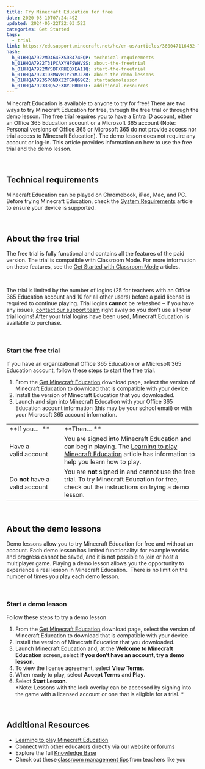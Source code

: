 ```yaml
---
title: Try Minecraft Education for free
date: 2020-08-10T07:24:49Z
updated: 2024-05-22T22:03:52Z
categories: Get Started
tags:
  - trial
link: https://edusupport.minecraft.net/hc/en-us/articles/360047116432-Try-Minecraft-Education-for-free
hash:
  h_01HHQA7922MD464EXSD8474EQP: technical-requirements
  h_01HHQA7922T31PCAXYHFSWHVSS: about-the-freetrial
  h_01HHQA7922MYSBFXRHEQXEA11Q: start-the-freetrial
  h_01HHQA79231DZMWVM1YZYMJJZR: about-the-demo-lessons
  h_01HHQA7923SP6NDXZ2TGKQ69GZ: startademolesson
  h_01HHQA79233RQ52EX8YJPRDN7F: additional-resources
---
```


Minecraft Education is available to anyone to try for free! There are two ways to try Minecraft Education for free, through the free trial or through the demo lesson. The free trial requires you to have a Entra ID account, either an Office 365 Education account or a Microsoft 365 account (Note: Personal versions of Office 365 or Microsoft 365 do not provide access nor trial access to Minecraft Education). The demo lesson does not require any account or log-in. This article provides information on how to use the free trial and the demo lesson. 

 

## Technical requirements 

Minecraft Education can be played on Chromebook, iPad, Mac, and PC. Before trying Minecraft Education, check the [System Requirements](https://aka.ms/MEESystemRequirements) article to ensure your device is supported. 

 

## About the free trial 

The free trial is fully functional and contains all the features of the paid version. The trial is compatible with Classroom Mode. For more information on these features, see the [Get Started with Classroom Mode](https://aka.ms/MEEUseClassroomMode) articles. 

 

The trial is limited by the number of logins (25 for teachers with an Office 365 Education account and 10 for all other users) before a paid license is required to continue playing. Trial logins **cannot** be refreshed – if you have any issues, [contact our support team](https://aka.ms/MEE_New_Request) right away so you don’t use all your trial logins! After your trial logins have been used, Minecraft Education is available to purchase. 

  

### Start the free trial 

If you have an organizational Office 365 Education or a Microsoft 365 Education account, follow these steps to start the free trial. 

1.  From the [Get Minecraft Education](https://education.minecraft.net/get-started/download) download page, select the version of Minecraft Education to download that is compatible with your device. 
2.  Install the version of Minecraft Education that you downloaded. 
3.  Launch and sign into Minecraft Education with your Office 365 Education account information (this may be your school email) or with your Microsoft 365 account information. 

|  |  |
|----|----|
| **If you…  ** | **Then… ** |
| Have a valid account  | You are signed into Minecraft Education and can begin playing. The [Learning to play Minecraft Education](https://aka.ms/MEELearnToPlay) article has information to help you learn how to play.  |
| Do **not** have a valid account  | You are **not** signed in and cannot use the free trial. To try Minecraft Education for free, check out the instructions on trying a demo lesson.  |

 

## About the demo lessons 

Demo lessons allow you to try Minecraft Education for free and without an account. Each demo lesson has limited functionality: for example worlds and progress cannot be saved, and it is not possible to join or host a multiplayer game. Playing a demo lesson allows you the opportunity to experience a real lesson in Minecraft Education.  There is no limit on the number of times you play each demo lesson.

 

### Start a demo lesson 

Follow these steps to try a demo lesson 

1.  From the [Get Minecraft Education](https://education.minecraft.net/get-started/download) download page, select the version of Minecraft Education to download that is compatible with your device. 
2.  Install the version of Minecraft Education that you downloaded. 
3.  Launch Minecraft Education and, at the **Welcome to Minecraft Education** screen, select **If you don’t have an account, try a demo lesson**. 
4.  To view the license agreement, select **View Terms**.  
5.  When ready to play, select **Accept Terms** and **Play**. 
6.  Select **Start Lesson**.   
    *Note: Lessons with the lock overlay can be accessed by signing into the game with a licensed account or one that is eligible for a trial. * 

 

## Additional Resources 

- [Learning to play Minecraft Education](https://educommunity.minecraft.net/hc/en-us/articles/360047555131) 
- Connect with other educators directly via our [website](https://education.minecraft.net/community/connect-with-others/) or [forums](https://educommunity.minecraft.net/hc/en-us/community/topics) 
- Explore the full [Knowledge Base](https://aka.ms/MCEDUSupportCenter) 
- Check out these [classroom management tips](https://education.minecraft.net/blog/classroom-management-tips-from-minecraft-mentors/) from teachers like you
